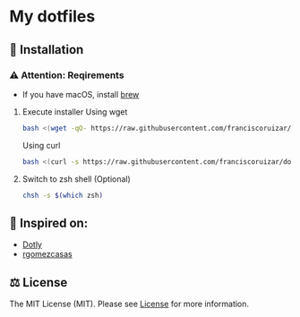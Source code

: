 # My dotfiles 

## 🚀 Installation

### ⚠️ Attention: Reqirements
- If you have macOS, install [brew]("https://brew.sh/")

1. Execute installer
    Using wget
    ```bash
    bash <(wget -qO- https://raw.githubusercontent.com/franciscoruizar/dotfiles/HEAD/installer)
    ```

	Using curl
	```bash
	bash <(curl -s https://raw.githubusercontent.com/franciscoruizar/dotfiles/HEAD/installer)
	```
2. Switch to zsh shell (Optional)
    ```bash
    chsh -s $(which zsh)
    ```

## 🥳 Inspired on:
- [Dotly]("https://github.com/CodelyTV/dotly")
- [rgomezcasas]("https://github.com/rgomezcasas/dotfiles")


## ⚖️ License
The MIT License (MIT). Please see [License](LICENSE) for more information.